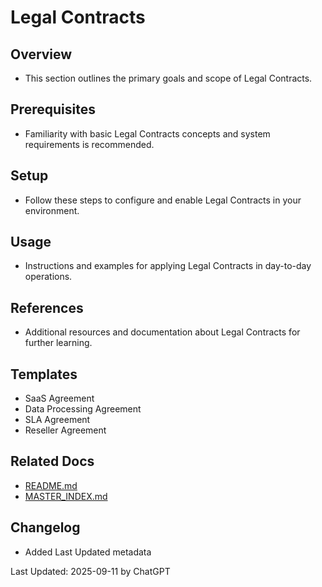 # Legal Contracts

## Overview
- This section outlines the primary goals and scope of Legal Contracts.

## Prerequisites
- Familiarity with basic Legal Contracts concepts and system requirements is recommended.

## Setup
- Follow these steps to configure and enable Legal Contracts in your environment.

## Usage
- Instructions and examples for applying Legal Contracts in day-to-day operations.

## References
- Additional resources and documentation about Legal Contracts for further learning.


## Templates
- SaaS Agreement
- Data Processing Agreement
- SLA Agreement
- Reseller Agreement

## Related Docs
- [README.md](README.md)
- [MASTER_INDEX.md](MASTER_INDEX.md)


## Changelog
- Added Last Updated metadata

Last Updated: 2025-09-11 by ChatGPT
